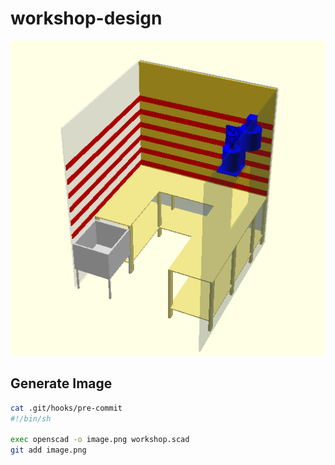 # workshop-design



![workshop image](image.png)


## Generate Image
```sh
cat .git/hooks/pre-commit
#!/bin/sh

exec openscad -o image.png workshop.scad
git add image.png
```
